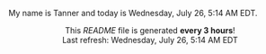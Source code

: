 My name is Tanner and today is Wednesday, July 26, 5:14 AM EDT.

<p align="center">This <i>README</i> file is generated <b>every 3 hours</b>!</br>Last refresh: Wednesday, July 26, 5:14 AM EDT<br /></p>

